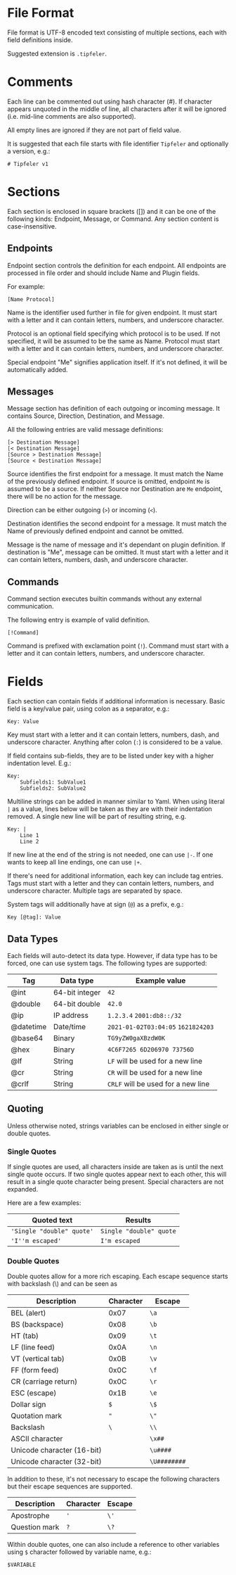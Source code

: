 # File Format

File format is UTF-8 encoded text consisting of multiple sections, each with
field definitions inside.

Suggested extension is `.tipfeler`.


# Comments

Each line can be commented out using hash character (#). If character appears
unquoted in the middle of line, all characters after it will be ignored (i.e.
mid-line comments are also supported).

All empty lines are ignored if they are not part of field value.

It is suggested that each file starts with file identifier `Tipfeler` and
optionally a version, e.g.:

    # Tipfeler v1


# Sections

Each section is enclosed in square brackets ([]) and it can be one of the
following kinds: Endpoint, Message, or Command. Any section content is
case-insensitive.


## Endpoints

Endpoint section controls the definition for each endpoint. All endpoints are
processed in file order and should include Name and Plugin fields.

For example:

    [Name Protocol]

Name is the identifier used further in file for given endpoint. It must start
with a letter and it can contain letters, numbers, and underscore character.

Protocol is an optional field specifying which protocol is to be used. If not
specified, it will be assumed to be the same as Name. Protocol must start with
a letter and it can contain letters, numbers, and underscore character.

Special endpoint "Me" signifies application itself. If it's not defined, it
will be automatically added.


## Messages

Message section has definition of each outgoing or incoming message. It contains
Source, Direction, Destination, and Message.

All the following entries are valid message definitions:

    [> Destination Message]
    [< Destination Message]
    [Source > Destination Message]
    [Source < Destination Message]

Source identifies the first endpoint for a message. It must match the Name of
the previously defined endpoint. If source is omitted, endpoint `Me` is assumed
to be a source. If neither Source nor Destination are `Me` endpoint, there will
be no action for the message.

Direction can be either outgoing (`>`) or incoming (`<`).

Destination identifies the second endpoint for a message. It must match the
Name of previously defined endpoint and cannot be omitted.

Message is the name of message and it's dependant on plugin definition. If
destination is "Me", message can be omitted. It must start with a letter and
it can contain letters, numbers, dash, and underscore character.


## Commands

Command section executes builtin commands without any external communication.

The following entry is example of valid definition.

    [!Command]

Command is prefixed with exclamation point (`!`). Command must start with a
letter and it can contain letters, numbers, and underscore character.


# Fields

Each section can contain fields if additional information is necessary. Basic
field is a key/value pair, using colon as a separator, e.g.:

    Key: Value

Key must start with a letter and it can contain letters, numbers, dash, and
underscore character. Anything after colon (`:`) is considered to be a value.

If field contains sub-fields, they are to be listed under key with a higher
indentation level. E.g.:

    Key:
        Subfields1: SubValue1
        Subfields2: SubValue2

Multiline strings can be added in manner similar to Yaml. When using literal
`|` as a value, lines below will be taken as they are with their indentation
removed. A single new line will be part of resulting string, e.g.

    Key: |
        Line 1
        Line 2

If new line at the end of the string is not needed, one can use `|-`. If one
wants to keep all line endings, one can use `|+`.

If there's need for additional information, each key can include tag entries.
Tags must start with a letter and they can contain letters, numbers, and
underscore character. Multiple tags are separated by space.

System tags will additionally have at sign (`@`) as a prefix, e.g.:

    Key [@tag]: Value


## Data Types

Each fields will auto-detect its data type. However, if data type has to be
forced, one can use system tags. The following types are supported:

| Tag       | Data type      | Example value                      |
|-----------|----------------|------------------------------------|
| @int      | 64-bit integer | `42`                               |
| @double   | 64-bit double  | `42.0`                             |
| @ip       | IP address     | `1.2.3.4` `2001:db8::/32`          |
| @datetime | Date/time      | `2021-01-02T03:04:05` `1621824203` |
| @base64   | Binary         | `TG9yZW0gaXBzdW0K`                 |
| @hex      | Binary         | `4C6F7265 6D206970 73756D`         |
| @lf       | String         | `LF` will be used for a new line   |
| @cr       | String         | `CR` will be used for a new line   |
| @crlf     | String         | `CRLF` will be used for a new line |

## Quoting

Unless otherwise noted, strings variables can be enclosed in either single or
double quotes.

### Single Quotes

If single quotes are used, all characters inside are taken as is until the
next single quote occurs. If two single quotes appear next to each other, this
will result in a single quote character being present. Special characters are
not expanded.

Here are a few examples:

| Quoted text               | Results                 |
|---------------------------|-------------------------|
| `'Single "double" quote'` | `Single "double" quote` |
| `'I''m escaped'`          | `I'm escaped`           |

### Double Quotes

Double quotes allow for a more rich escaping. Each escape sequence starts with
backslash (\\) and can be seen as 

| Description                | Character | Escape       |
|----------------------------|-----------|--------------|
| BEL (alert)                | 0x07      | `\a`         |
| BS (backspace)             | 0x08      | `\b`         |
| HT (tab)                   | 0x09      | `\t`         |
| LF (line feed)             | 0x0A      | `\n`         |
| VT (vertical tab)          | 0x0B      | `\v`         |
| FF (form feed)             | 0x0C      | `\f`         |
| CR (carriage return)       | 0x0C      | `\r`         |
| ESC (escape)               | 0x1B      | `\e`         |
| Dollar sign                | `$`       | `\$`         |
| Quotation mark             | `"`       | `\"`         |
| Backslash                  | `\`       | `\\`         |
| ASCII character            |           | `\x##`       |
| Unicode character (16-bit) |           | `\u####`     |
| Unicode character (32-bit) |           | `\U########` |

In addition to these, it's not necessary to escape the following characters
but their escape sequences are supported.

| Description                | Character | Escape       |
|----------------------------|-----------|--------------|
| Apostrophe                 | `'`       | `\'`         |
| Question mark              | `?`       | `\?`         |

Within double quotes, one can also include a reference to other variables
using `$` character followed by variable name, e.g.:

    $VARIABLE
